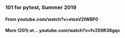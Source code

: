 
### 101 for pytest, Summer 2019

#### From youtube.com/watch?v=etosV2IWBF0
#### More (201) at... youtube.com/watch?v=fv259R38gqc
